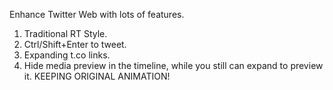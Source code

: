 Enhance Twitter Web with lots of features.

1. Traditional RT Style.
2. Ctrl/Shift+Enter to tweet.
3. Expanding t.co links.
4. Hide media preview in the timeline, while you still can expand to preview it. KEEPING ORIGINAL ANIMATION!

